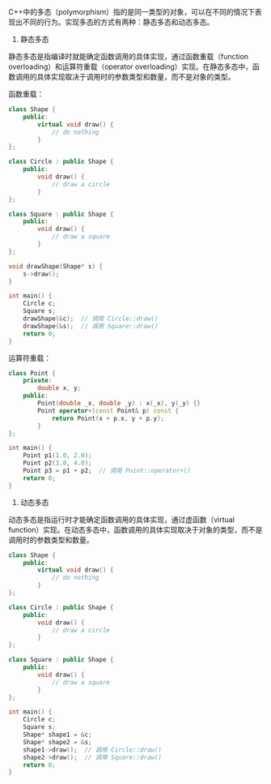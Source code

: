 ​	C++中的多态（polymorphism）指的是同一类型的对象，可以在不同的情况下表现出不同的行为。实现多态的方式有两种：静态多态和动态多态。

1. 静态多态

静态多态是指编译时就能确定函数调用的具体实现，通过函数重载（function overloading）和运算符重载（operator overloading）实现。在静态多态中，函数调用的具体实现取决于调用时的参数类型和数量，而不是对象的类型。

函数重载：

```cpp
class Shape {
    public:
        virtual void draw() {
            // do nothing
        }
};

class Circle : public Shape {
    public:
        void draw() {
            // draw a circle
        }
};

class Square : public Shape {
    public:
        void draw() {
            // draw a square
        }
};

void drawShape(Shape* s) {
    s->draw();
}

int main() {
    Circle c;
    Square s;
    drawShape(&c);  // 调用 Circle::draw()
    drawShape(&s);  // 调用 Square::draw()
    return 0;
}
```

运算符重载：

```cpp
class Point {
    private:
        double x, y;
    public:
        Point(double _x, double _y) : x(_x), y(_y) {}
        Point operator+(const Point& p) const {
            return Point(x + p.x, y + p.y);
        }
};

int main() {
    Point p1(1.0, 2.0);
    Point p2(3.0, 4.0);
    Point p3 = p1 + p2;  // 调用 Point::operator+()
    return 0;
}
```

1. 动态多态

动态多态是指运行时才能确定函数调用的具体实现，通过虚函数（virtual function）实现。在动态多态中，函数调用的具体实现取决于对象的类型，而不是调用时的参数类型和数量。

```cpp
class Shape {
    public:
        virtual void draw() {
            // do nothing
        }
};

class Circle : public Shape {
    public:
        void draw() {
            // draw a circle
        }
};

class Square : public Shape {
    public:
        void draw() {
            // draw a square
        }
};

int main() {
    Circle c;
    Square s;
    Shape* shape1 = &c;
    Shape* shape2 = &s;
    shape1->draw();  // 调用 Circle::draw()
    shape2->draw();  // 调用 Square::draw()
    return 0;
}
```